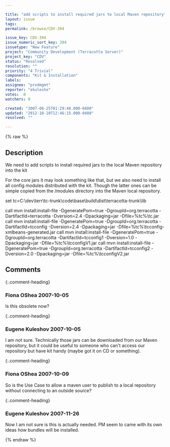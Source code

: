 ```yaml
---

title: "add scripts to install required jars to local Maven repository"
layout: issue
tags: 
permalink: /browse/CDV-394

issue_key: CDV-394
issue_numeric_sort_key: 394
issuetype: "New Feature"
project: "Community Development (Terracotta Server)"
project_key: "CDV"
status: "Resolved"
resolution: ""
priority: "4 Trivial"
components: "Kit & Installation"
labels: 
assignee: "prodmgmt"
reporter: "ekulesho"
votes:  0
watchers: 0

created: "2007-08-25T01:29:48.000-0400"
updated: "2012-10-10T12:46:15.000-0400"
resolved: ""

---
```




{% raw %}



## Description

<div markdown="1" class="description">

We need to add scripts to install required jars to the local Maven repository into the kit

For the core jars it may look something like that, but we also need to install all config modules distributed with the kit. Though the latter ones can be simple copied from the <dist>/modules directory into the Maven local repository.

set tc=C:\dev\terr\tc-trunk\code\base\build\dist\terracotta-trunk\lib

call mvn install:install-file -DgeneratePom=true -DgroupId=org.terracotta 
  -DartifactId=terracotta -Dversion=2.4 -Dpackaging=jar -Dfile=%tc%\tc.jar
call mvn install:install-file -DgeneratePom=true -DgroupId=org.terracotta 
  -DartifactId=tcconfig -Dversion=2.4 -Dpackaging=jar -Dfile=%tc%\tcconfig-xmlbeans-generated.jar
call mvn install:install-file -DgeneratePom=true -DgroupId=org.terracotta
  -DartifactId=tcconfig1 -Dversion=1.0 -Dpackaging=jar -Dfile=%tc%\tcconfigV1.jar
call mvn install:install-file -DgeneratePom=true -DgroupId=org.terracotta
  -DartifactId=tcconfig2 -Dversion=2.0 -Dpackaging=jar -Dfile=%tc%\tcconfigV2.jar


</div>

## Comments


{:.comment-heading}
### **Fiona OShea** <span class="date">2007-10-05</span>

<div markdown="1" class="comment">

Is this obsolete now?

</div>


{:.comment-heading}
### **Eugene Kuleshov** <span class="date">2007-10-05</span>

<div markdown="1" class="comment">

I am not sure. Technically those jars can be downloaded from our Maven repository, but it could be useful to someone who can't access our repository but have kit handy (maybe got it on CD or something).

</div>


{:.comment-heading}
### **Fiona OShea** <span class="date">2007-10-09</span>

<div markdown="1" class="comment">

So is the Use Case to allow a maven user to publish to a local repository without connecting to an outside source?

</div>


{:.comment-heading}
### **Eugene Kuleshov** <span class="date">2007-11-26</span>

<div markdown="1" class="comment">

Now I am not sure is this is actually needed. PM seem to came with its own ideas how bundles will be installed.

</div>



{% endraw %}
